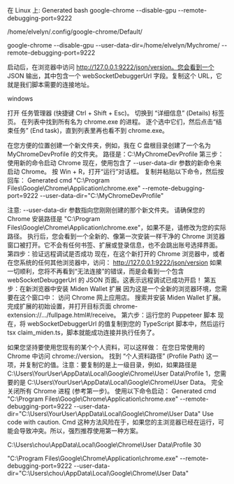 在 Linux 上:
Generated bash
google-chrome  --disable-gpu --remote-debugging-port=9222

/home/elvelyn/.config/google-chrome/Default/

google-chrome --disable-gpu --user-data-dir=/home/elvelyn/Mychrome/ --remote-debugging-port=9222


启动后，在浏览器中访问 http://127.0.0.1:9222/json/version。您会看到一个 JSON 输出，其中包含一个 webSocketDebuggerUrl 字段。复制这个 URL，它就是我们脚本需要的连接地址。


windows

打开 任务管理器 (快捷键 Ctrl + Shift + Esc)。
切换到 “详细信息” (Details) 标签页。
在列表中找到所有名为 chrome.exe 的进程。
逐个选中它们，然后点击“结束任务” (End task)，直到列表里再也看不到 chrome.exe。

在您方便的位置创建一个新文件夹，例如，我在 C 盘根目录创建了一个名为 MyChromeDevProfile 的文件夹。
路径是：C:\MyChromeDevProfile
第三步：使用新的命令启动 Chrome
现在，使用包含了 --user-data-dir 参数的新命令来启动 Chrome。
按 Win + R，打开“运行”对话框。
复制并粘贴以下命令，然后按回车：
Generated cmd
"C:\Program Files\Google\Chrome\Application\chrome.exe" --remote-debugging-port=9222 --user-data-dir="C:\MyChromeDevProfile"

注意:
--user-data-dir 参数指向您刚刚创建的那个新文件夹。
请确保您的 Chrome 安装路径是 "C:\Program Files\Google\Chrome\Application\chrome.exe"，如果不是，请修改为您的实际路径。
执行后，您会看到一个全新的、像第一次安装一样干净的 Chrome 浏览器窗口被打开。它不会有任何书签、扩展或登录信息，也不会跳出账号选择界面。
第四步：验证远程调试是否成功
现在，在这个新打开的 Chrome 浏览器中，或者在您系统的任何其他浏览器中，访问：
http://127.0.0.1:9222/json/version
如果一切顺利，您将不再看到“无法连接”的错误，而是会看到一个包含 webSocketDebuggerUrl 的 JSON 页面。这表示远程调试已成功开启！
第五步：在新浏览器中安装 Miden Wallet 扩展
因为这是一个全新的浏览器环境，您需要在这个窗口中：
访问 Chrome 网上应用店。
搜索并安装 Miden Wallet 扩展。
完成扩展的初始设置，并打开目标页面 chrome-extension://.../fullpage.html#/receive。
第六步：运行您的 Puppeteer 脚本
现在，将 webSocketDebuggerUrl 的值复制到您的 TypeScript 脚本中，然后运行 tsx claim_miden.ts，脚本就能成功连接并执行任务了。



如果您坚持要使用您现有的某个个人资料，可以这样做：
在您日常使用的 Chrome 中访问 chrome://version。
找到 “个人资料路径” (Profile Path) 这一项，并复制它的值。注意：要复制的是上一级目录，例如，如果路径是 C:\Users\YourUser\AppData\Local\Google\Chrome\User Data\Profile 1，您需要的是 C:\Users\YourUser\AppData\Local\Google\Chrome\User Data。
完全关闭所有 Chrome 进程 (参考第一步)。
使用以下命令启动：
Generated cmd
"C:\Program Files\Google\Chrome\Application\chrome.exe" --remote-debugging-port=9222 --user-data-dir="C:\Users\YourUser\AppData\Local\Google\Chrome\User Data"
Use code with caution.
Cmd
这种方法风险在于，如果您的主浏览器已经在运行，可能会导致冲突。所以，强烈推荐使用第一种方案。


C:\Users\chou\AppData\Local\Google\Chrome\User Data\Profile 30

"C:\Program Files\Google\Chrome\Application\chrome.exe" --remote-debugging-port=9222 --user-data-dir="C:\Users\chou\AppData\Local\Google\Chrome\User Data"
